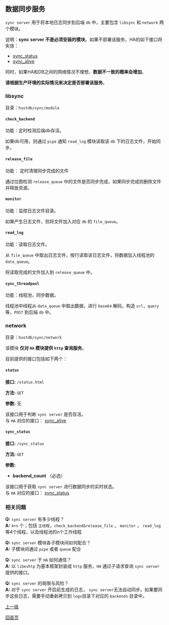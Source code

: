 数据同步服务
--

`sync server` 用于将本地日志同步到后端 `db` 中，主要包含 `libsync` 和 `network` 两个模块。

说明：**sync server 不是必须安装的模块**。如果不部署该服务，HA的如下接口将失效：

* [sync_status](../../api/ha/sync_status.md)
* [sync_alive](../../api/ha/sync_alive.md)

同时，如果HA和DB之间的网络情况不理想，**数据不一致的概率会增加**。

**请根据生产环境的实际情况来决定是否部署该服务**。

### libsync ###

目录：`hustdb/sync/module`
#### `check_backend` ####

功能：定时检测后端db存活。

如果db可用，则通过 `pipe` 通知 `read_log` 模块读取该 `db` 下的日志文件，开始同步。

#### `release_file` ####

功能： 定时清理同步完成的文件

通过位图检测 `release_queue` 中的文件是否同步完成，如果同步完成则删除文件并释放资源。

#### `monitor` ####

功能：监控日志文件目录。

如果产生日志文件，则将文件加入对应 `db` 的 `file_queue`。

#### `read_log` ####

功能：读取日志文件。

从 `file_queue` 中取出日志文件，按行读取该日志文件，将数据加入线程池的 `data_queue`。

将读取完成的文件加入到 `release_queue` 中。

#### `sync_threadpool` ####

功能：线程池，同步数据。

线程池中线程从 `data_queue` 中取出数据，进行 `base64` 解码，构造 `url`，`query` 等，`POST` 到后端 `db` 中。

### network ###

目录：`hustdb/sync/network`

该模块 **仅对 `HA` 模块提供 `http` 查询服务**。

目前提供的接口包括如下两个：

#### `status` ####

**接口:** `/status.html`

**方法:** `GET`

**参数:** 无

该接口用于判断 `sync server` 是否存活。  
与 `HA` 对应的接口： [sync_alive](../../api/ha/sync_alive.md)

#### `sync_status` ####

**接口:** `/sync_status`

**方法:** `GET`

**参数:** 

*  **backend_count** （必选）  

该接口用于获取 `sync server` 进行数据同步的实时状态。  
与 `HA` 对应的接口： [sync_status](../../api/ha/sync_status.md)


### 相关问题 ###

**Q:**	`sync server` 有多少线程？  
**A:**	 `4+n` 个；包括 `主线程`，`check_backend&release_file` ， `monitor` ， `read_log` 等4个线程，以及线程池的n个工作线程 

**Q:** `sync server` 模块各子模块间如何配合？  
**A:** 子模块间通过 `pipe` 或者 `queue` 配合

**Q:** `sync server` 于 `HA` 如何通信？  
**A:**  以 `libevhtp` 为基本框架封装成 `http` 服务，`HA` 通过子请求查询 `sync server` 提供的接口。

**Q:** `sync server` 的局限与风险？  
**A:**  对于 `sync server` 开启前生成的日志， `sync server`无法自动同步。如果要同步这些日志，需要手动重新拷贝到 `logs`目录下对应的 `backends` 目录中。

[上一级](../ha.md)

[回首页](../../index.md)






